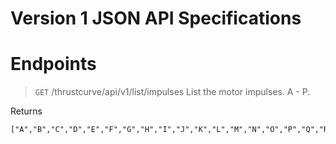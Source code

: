 # Version 1 JSON API Specifications

# Endpoints

> `GET` /thrustcurve/api/v1/list/impulses
List the motor impulses. A - P.

Returns
```
["A","B","C","D","E","F","G","H","I","J","K","L","M","N","O","P","Q","R"]
```
